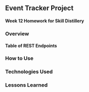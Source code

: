 ## Event Tracker Project

#### Week 12 Homework for Skill Distillery

### Overview

#### Table of REST Endpoints
### How to Use

### Technologies Used

### Lessons Learned
